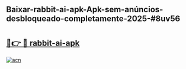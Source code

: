 ## Baixar-rabbit-ai-apk-Apk-sem-anúncios-desbloqueado-completamente-2025-#8uv56

# <h2><a href="https://ainizakaria.my?title=rabbit-ai-apk&ref=20M">🔗👉 🔴 rabbit-ai-apk</a></h2>

[![acn](https://github.com/user-attachments/assets/0f9c940e-d8b0-45ae-aac7-cd30a18b3e1c)](https://ainizakaria.my?title=rabbit-ai-apk&ref=20M)

